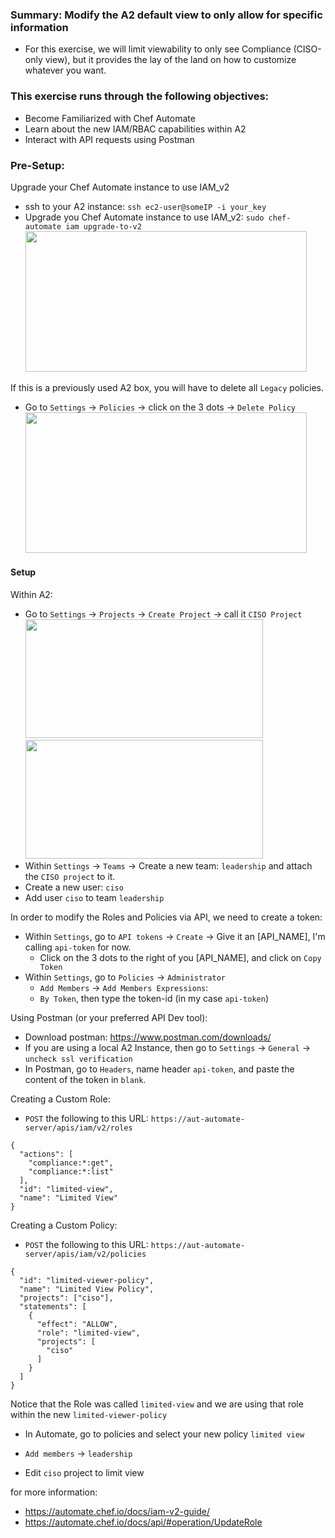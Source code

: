 ### Summary: Modify the A2 default view to only allow for specific information
 - For this exercise, we will limit viewability to only see Compliance (CISO-only view), but it provides the lay of the land on how to customize whatever you want.

### This exercise runs through the following objectives:
  - Become Familiarized with Chef Automate
  - Learn about the new IAM/RBAC capabilities within A2
  - Interact with API requests using Postman 

### Pre-Setup:

Upgrade your Chef Automate instance to use IAM_v2
- ssh to your A2 instance: `ssh ec2-user@someIP -i your_key`
- Upgrade you Chef Automate instance to use IAM_v2: `sudo chef-automate iam upgrade-to-v2`
   <img src="https://raw.githubusercontent.com/danf425/ChefAutomate_LimitViewability/master/images/ssh-automate.png" width="450" height="225">
  
If this is a previously used A2 box, you will have to delete all `Legacy` policies.
- Go to `Settings` -> `Policies` -> click on the 3 dots ->  `Delete Policy` 
   <img src="https://raw.githubusercontent.com/danf425/ChefAutomate_LimitViewability/master/images/a2-delete-legacy-policies.png" width="450" height="225">  
   
#### Setup 

Within A2:
- Go to `Settings` -> `Projects` -> `Create Project` -> call it `CISO Project`
<img src="https://raw.githubusercontent.com/danf425/ChefAutomate_LimitViewability/master/images/a2-settings-projects.png" width="380" height="190">  <img src="https://raw.githubusercontent.com/danf425/ChefAutomate_LimitViewability/master/images/a2-settings-projects-create.png" width="380" height="190">    
- Within `Settings` -> `Teams` -> Create a new team: `leadership` and attach the `CISO project` to it.
- Create a new user: `ciso`
- Add user `ciso` to team `leadership`

In order to modify the Roles and Policies via API, we need to create a token:
- Within `Settings`, go to `API tokens` -> `Create` -> Give it an [API_NAME], I'm calling `api-token` for now.
    - Click on the 3 dots to the right of you [API_NAME], and click on `Copy Token`
- Within `Settings`, go to `Policies` -> `Administrator` 
    - `Add Members` -> `Add Members Expressions`:
    - `By Token`, then type the token-id (in my case `api-token`)


Using Postman (or your preferred API Dev tool):
- Download postman: https://www.postman.com/downloads/
- If you are using a local A2 Instance, then go to `Settings` -> `General` -> `uncheck ssl verification`
- In Postman, go to `Headers`, name header `api-token`, and paste the content of the token in `blank`.

Creating a Custom Role:
- `POST` the following to this URL: `https://aut-automate-server/apis/iam/v2/roles`
```
{
  "actions": [
    "compliance:*:get",
    "compliance:*:list"
  ],
  "id": "limited-view",
  "name": "Limited View"
}
```

Creating a Custom Policy:
- `POST` the following to this URL: `https://aut-automate-server/apis/iam/v2/policies`
```
{
  "id": "limited-viewer-policy",
  "name": "Limited View Policy",
  "projects": ["ciso"],
  "statements": [
    {
      "effect": "ALLOW",
      "role": "limited-view",
      "projects": [
        "ciso"
      ]
    }
  ]
}
```

Notice that the Role was called `limited-view` and we are using that role within the new `limited-viewer-policy`

- In Automate, go to policies and select your new policy `limited view`
- `Add members` -> `leadership`

- Edit `ciso` project to limit view

for more information: 
- https://automate.chef.io/docs/iam-v2-guide/
- https://automate.chef.io/docs/api/#operation/UpdateRole